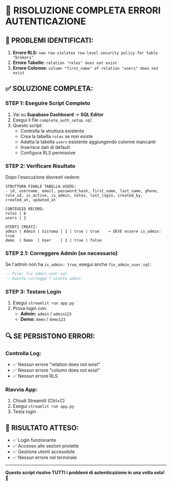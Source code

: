 # 🔧 RISOLUZIONE COMPLETA ERRORI AUTENTICAZIONE

## 🚨 **PROBLEMI IDENTIFICATI:**

1. **Errore RLS:** `new row violates row-level security policy for table "brokers"`
2. **Errore Tabelle:** `relation "roles" does not exist`
3. **Errore Colonne:** `column "first_name" of relation "users" does not exist`

## ✅ **SOLUZIONE COMPLETA:**

### **STEP 1: Eseguire Script Completo**
1. Vai su **Supabase Dashboard** → **SQL Editor**
2. Esegui il file `complete_auth_setup.sql`
3. Questo script:
   - Controlla la struttura esistente
   - Crea la tabella `roles` se non esiste
   - Adatta la tabella `users` esistente aggiungendo colonne mancanti
   - Inserisce dati di default
   - Configura RLS permissive

### **STEP 2: Verificare Risultato**
Dopo l'esecuzione dovresti vedere:
```
STRUTTURA FINALE TABELLA USERS:
- id, username, email, password_hash, first_name, last_name, phone, role_id, is_active, is_admin, notes, last_login, created_by, created_at, updated_at

CONTEGGIO RECORD:
roles | 6
users | 2

UTENTI CREATI:
admin | Admin | Sistema | 1 | true | true    ← DEVE essere is_admin: true
demo  | Demo  | User    | 2 | true | false
```

### **STEP 2.1: Correggere Admin (se necessario)**
Se l'admin non ha `is_admin: true`, esegui anche `fix_admin_user.sql`:
```sql
-- File: fix_admin_user.sql
-- Questo corregge l'utente admin
```

### **STEP 3: Testare Login**
1. Esegui `streamlit run app.py`
2. Prova login con:
   - **Admin:** `admin` / `admin123`
   - **Demo:** `demo` / `demo123`

## 🔍 **SE PERSISTONO ERRORI:**

### **Controlla Log:**
- ✅ Nessun errore "relation does not exist"
- ✅ Nessun errore "column does not exist"
- ✅ Nessun errore RLS

### **Riavvia App:**
1. Chiudi Streamlit (Ctrl+C)
2. Esegui `streamlit run app.py`
3. Testa login

## 🎯 **RISULTATO ATTESO:**
- ✅ Login funzionante
- ✅ Accesso alle sezioni protette
- ✅ Gestione utenti accessibile
- ✅ Nessun errore nel terminale

---

**Questo script risolve TUTTI i problemi di autenticazione in una volta sola!** 🚀
